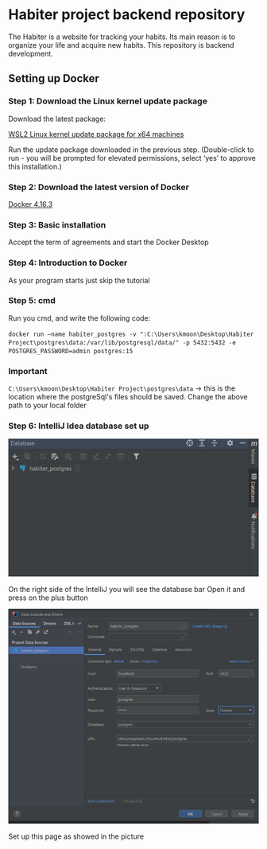 # Habiter project backend repository

The Habiter is a website for tracking your habits. Its main reason is to organize your life and acquire new habits.
This repository is backend development.

## Setting up Docker

### Step 1: Download the Linux kernel update package
Download the latest package:

[WSL2 Linux kernel update package for x64 machines](https://wslstorestorage.blob.core.windows.net/wslblob/wsl_update_x64.msi)

Run the update package downloaded in the previous step. (Double-click to run - you will be prompted for elevated permissions, select ‘yes’ to approve this installation.)


### Step 2: Download the latest version of Docker

[Docker 4.16.3](https://desktop.docker.com/win/main/amd64/Docker%20Desktop%20Installer.exe?utm_source=docker&utm_medium=webreferral&utm_campaign=docs-driven-download-win-amd64)

### Step 3: Basic installation

Accept the term of agreements and start the Docker Desktop

### Step 4: Introduction to Docker

As your program starts just skip the tutorial

### Step 5: cmd 

Run you cmd, and write the following code:

`docker run —name habiter_postgres -v ":C:\Users\kmoon\Desktop\Habiter Project\postgres\data:/var/lib/postgresql/data/" -p 5432:5432 -e POSTGRES_PASSWORD=admin postgres:15`

### Important
`C:\Users\kmoon\Desktop\Habiter Project\postgres\data` -> this is the location where the postgreSql's files should be saved.
Change the above path to your local folder

### Step 6: IntelliJ Idea database set up
![img.png](img.png)

On the right side of the IntelliJ you will see the database bar
Open it and press on the plus button

![img_1.png](img_1.png)

Set up this page as showed in the picture

